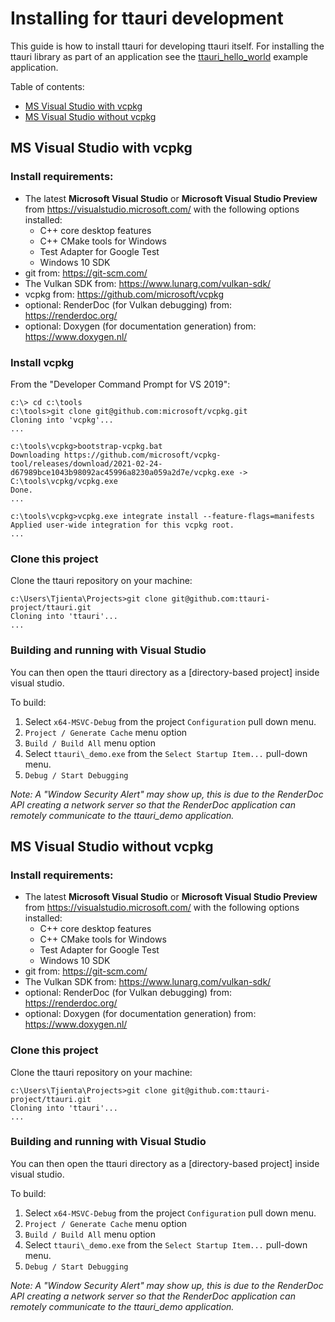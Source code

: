 Installing for ttauri development
=================================
This guide is how to install ttauri for developing ttauri itself.
For installing the ttauri library as part of an application see the
[ttauri_hello_world](https://github.com/ttauri-project/ttauri_hello_world)
example application.

Table of contents:
 - [MS Visual Studio with vcpkg](#ms-visual-studio-with-vcpkg)
 - [MS Visual Studio without vcpkg](#ms-visual-studio-without-vcpkg)

MS Visual Studio with vcpkg
---------------------------
### Install requirements:
 - The latest **Microsoft Visual Studio** or
   **Microsoft Visual Studio Preview** from <https://visualstudio.microsoft.com/>
   with the following options installed:
   - C++ core desktop features
   - C++ CMake tools for Windows
   - Test Adapter for Google Test
   - Windows 10 SDK
 - git from: <https://git-scm.com/>
 - The Vulkan SDK from: <https://www.lunarg.com/vulkan-sdk/>
 - vcpkg from: <https://github.com/microsoft/vcpkg>
 - optional: RenderDoc (for Vulkan debugging) from: <https://renderdoc.org/>
 - optional: Doxygen (for documentation generation) from: <https://www.doxygen.nl/>

### Install vcpkg

From the "Developer Command Prompt for VS 2019":
```
c:\> cd c:\tools
c:\tools>git clone git@github.com:microsoft/vcpkg.git
Cloning into 'vcpkg'...
...

c:\tools\vcpkg>bootstrap-vcpkg.bat
Downloading https://github.com/microsoft/vcpkg-tool/releases/download/2021-02-24-d67989bce1043b98092ac45996a8230a059a2d7e/vcpkg.exe -> C:\tools\vcpkg/vcpkg.exe
Done.
...

c:\tools\vcpkg>vcpkg.exe integrate install --feature-flags=manifests
Applied user-wide integration for this vcpkg root.
...
```

### Clone this project

Clone the ttauri repository on your machine:

```
c:\Users\Tjienta\Projects>git clone git@github.com:ttauri-project/ttauri.git
Cloning into 'ttauri'...
...
```

### Building and running with Visual Studio

You can then open the ttauri directory as a [directory-based project]
inside visual studio.

To build:
 1. Select `x64-MSVC-Debug` from the project `Configuration` pull down menu.
 2. `Project / Generate Cache` menu option
 3. `Build / Build All` menu option
 4. Select `ttauri\_demo.exe` from the `Select Startup Item...` pull-down menu.
 5. `Debug / Start Debugging`

_Note: A "Window Security Alert" may show up, this is due to the RenderDoc API
creating a network server so that the RenderDoc application can remotely communicate
to the ttauri\_demo application._

MS Visual Studio without vcpkg
------------------------------

### Install requirements:
 - The latest **Microsoft Visual Studio** or
   **Microsoft Visual Studio Preview** from <https://visualstudio.microsoft.com/>
   with the following options installed:
   - C++ core desktop features
   - C++ CMake tools for Windows
   - Test Adapter for Google Test
   - Windows 10 SDK
 - git from: <https://git-scm.com/>
 - The Vulkan SDK from: <https://www.lunarg.com/vulkan-sdk/>
 - optional: RenderDoc (for Vulkan debugging) from: <https://renderdoc.org/>
 - optional: Doxygen (for documentation generation) from: <https://www.doxygen.nl/>

### Clone this project

Clone the ttauri repository on your machine:

```
c:\Users\Tjienta\Projects>git clone git@github.com:ttauri-project/ttauri.git
Cloning into 'ttauri'...
...
```

### Building and running with Visual Studio

You can then open the ttauri directory as a [directory-based project]
inside visual studio.

To build:
 1. Select `x64-MSVC-Debug` from the project `Configuration` pull down menu.
 2. `Project / Generate Cache` menu option
 3. `Build / Build All` menu option
 4. Select `ttauri\_demo.exe` from the `Select Startup Item...` pull-down menu.
 5. `Debug / Start Debugging`

_Note: A "Window Security Alert" may show up, this is due to the RenderDoc API
creating a network server so that the RenderDoc application can remotely communicate
to the ttauri\_demo application._
